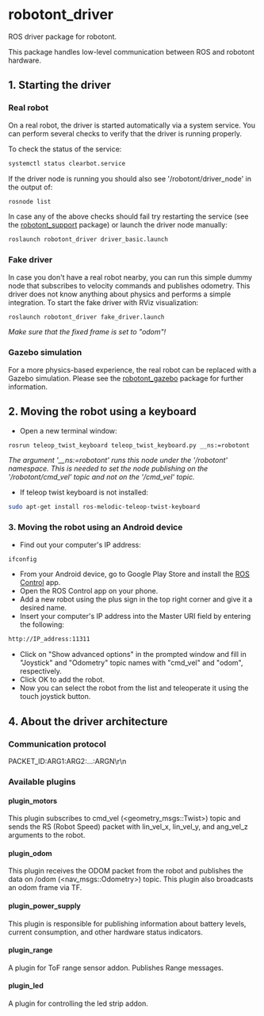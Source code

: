 # robotont\_driver
ROS driver package for robotont.

This package handles low-level communication between ROS and robotont hardware.

## 1. Starting the driver
### Real robot
On a real robot, the driver is started automatically via a system service. You can perform several checks to verify that the driver is running properly.

To check the status of the service:
```bash
systemctl status clearbot.service
```

If the driver node is running you should also see '/robotont/driver\_node' in the output of:
```bash
rosnode list
```

In case any of the above checks should fail try restarting the service (see the [robotont\_support](https://github.com/robotont/robotont_support) package) or launch the driver node manually:
```bash
roslaunch robotont_driver driver_basic.launch
```

### Fake driver

In case you don't have a real robot nearby, you can run this simple dummy node that subscribes to velocity commands and publishes odometry. This driver does not know anything about physics and performs a simple integration. To start the fake driver with RViz visualization:
```bash
roslaunch robotont_driver fake_driver.launch
```
*Make sure that the fixed frame is set to "odom"!*

### Gazebo simulation

For a more physics-based experience, the real robot can be replaced with a Gazebo simulation. Please see the [robotont\_gazebo](https://github.com/robotont/robotont_gazebo) package for further information.


## 2. Moving the robot using a keyboard
* Open a new terminal window:
```bash
rosrun teleop_twist_keyboard teleop_twist_keyboard.py __ns:=robotont
```
*The argument '__ns:=robotont' runs this node under the '/robotont' namespace. This is needed to set the node publishing on the '/robotont/cmd_vel' topic and not on the '/cmd_vel' topic.*
* If teleop twist keyboard is not installed:
```bash
sudo apt-get install ros-melodic-teleop-twist-keyboard
```

### 3. Moving the robot using an Android device
* Find out your computer's IP address:
```bash
ifconfig
```
* From your Android device, go to Google Play Store and install the [ROS Control](https://play.google.com/store/apps/details?id=com.robotca.ControlApp&hl=en) app.
* Open the ROS Control app on your phone.
* Add a new robot using the plus sign in the top right corner and give it a desired name.
* Insert your computer's IP address into the Master URI field by entering the following:<br>
```bash
http://IP_address:11311
```
* Click on "Show advanced options" in the prompted window and fill in "Joystick" and "Odometry" topic names with "cmd\_vel" and "odom", respectively.
* Click OK to add the robot.
* Now you can select the robot from the list and teleoperate it using the touch joystick button.

## 4. About the driver architecture

### Communication protocol

PACKET\_ID:ARG1:ARG2:...:ARGN\r\n


### Available plugins

#### plugin\_motors

This plugin subscribes to cmd\_vel (<geometry_msgs::Twist>) topic and sends the RS (Robot Speed) packet with lin\_vel\_x, lin\_vel\_y, and ang\_vel\_z arguments to the robot.


#### plugin\_odom

This plugin receives the ODOM packet from the robot and publishes the data on /odom (<nav_msgs::Odometry>) topic. This plugin also broadcasts an odom frame via TF.


#### plugin\_power\_supply

This plugin is responsible for publishing information about battery levels, current consumption, and other hardware status indicators.


#### plugin\_range

A plugin for ToF range sensor addon. Publishes Range messages.

#### plugin\_led

A plugin for controlling the led strip addon. 
